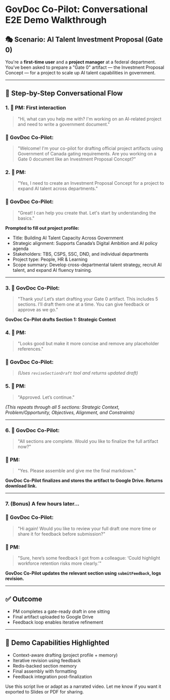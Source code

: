 # GovDoc Co-Pilot: Conversational E2E Demo Walkthrough

## 🎭 Scenario: AI Talent Investment Proposal (Gate 0)
You're a **first-time user** and a **project manager** at a federal department. You’ve been asked to prepare a "Gate 0" artifact — the Investment Proposal Concept — for a project to scale up AI talent capabilities in government.

---

## 💬 Step-by-Step Conversational Flow

### 1. 👤 PM: First interaction
> "Hi, what can you help me with? I'm working on an AI-related project and need to write a government document."

### 🤖 GovDoc Co-Pilot:
> "Welcome! I'm your co-pilot for drafting official project artifacts using Government of Canada gating requirements. Are you working on a Gate 0 document like an Investment Proposal Concept?"

### 2. 👤 PM:
> "Yes, I need to create an Investment Proposal Concept for a project to expand AI talent across departments."

### 🤖 GovDoc Co-Pilot:
> "Great! I can help you create that. Let's start by understanding the basics."

**Prompted to fill out project profile:**
- Title: Building AI Talent Capacity Across Government
- Strategic alignment: Supports Canada’s Digital Ambition and AI policy agenda
- Stakeholders: TBS, CSPS, SSC, DND, and individual departments
- Project type: People, HR & Learning
- Scope summary: Develop cross-departmental talent strategy, recruit AI talent, and expand AI fluency training.

---

### 3. 🤖 GovDoc Co-Pilot:
> "Thank you! Let’s start drafting your Gate 0 artifact. This includes 5 sections. I’ll draft them one at a time. You can give feedback or approve as we go."

**GovDoc Co-Pilot drafts Section 1: Strategic Context**

### 4. 👤 PM:
> "Looks good but make it more concise and remove any placeholder references."

### 🤖 GovDoc Co-Pilot:
> *(Uses `reviseSectionDraft` tool and returns updated draft)*

### 5. 👤 PM:
> "Approved. Let’s continue."

*(This repeats through all 5 sections: Strategic Context, Problem/Opportunity, Objectives, Alignment, and Constraints)*

---

### 6. 🤖 GovDoc Co-Pilot:
> "All sections are complete. Would you like to finalize the full artifact now?"

### 👤 PM:
> "Yes. Please assemble and give me the final markdown."

**GovDoc Co-Pilot finalizes and stores the artifact to Google Drive. Returns download link.**

---

### 7. (Bonus) A few hours later...

### 🤖 GovDoc Co-Pilot:
> "Hi again! Would you like to review your full draft one more time or share it for feedback before submission?"

### 👤 PM:
> "Sure, here’s some feedback I got from a colleague: ‘Could highlight workforce retention risks more clearly.’"

**GovDoc Co-Pilot updates the relevant section using `submitFeedback`, logs revision.**

---

## ✅ Outcome
- PM completes a gate-ready draft in one sitting
- Final artifact uploaded to Google Drive
- Feedback loop enables iterative refinement

---

## 🔁 Demo Capabilities Highlighted
- Context-aware drafting (project profile + memory)
- Iterative revision using feedback
- Redis-backed section memory
- Final assembly with formatting
- Feedback integration post-finalization

Use this script live or adapt as a narrated video. Let me know if you want it exported to Slides or PDF for sharing.
